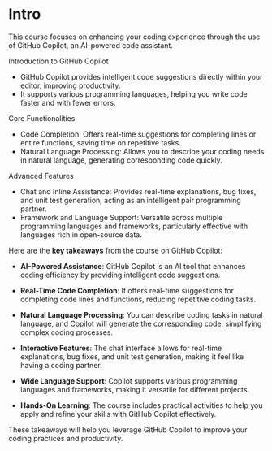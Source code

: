 # Intro

This course focuses on enhancing your coding experience through the use of GitHub Copilot, an AI-powered code assistant.

Introduction to GitHub Copilot
- GitHub Copilot provides intelligent code suggestions directly within your editor, improving productivity.
- It supports various programming languages, helping you write code faster and with fewer errors.

Core Functionalities
- Code Completion: Offers real-time suggestions for completing lines or entire functions, saving time on repetitive tasks.
- Natural Language Processing: Allows you to describe your coding needs in natural language, generating corresponding code quickly.

Advanced Features
- Chat and Inline Assistance: Provides real-time explanations, bug fixes, and unit test generation, acting as an intelligent pair programming partner.
- Framework and Language Support: Versatile across multiple programming languages and frameworks, particularly effective with languages rich in open-source data.

Here are the **key takeaways** from the course on GitHub Copilot:

- **AI-Powered Assistance**: GitHub Copilot is an AI tool that enhances coding efficiency by providing intelligent code suggestions.

- **Real-Time Code Completion**: It offers real-time suggestions for completing code lines and functions, reducing repetitive coding tasks.

- **Natural Language Processing**: You can describe coding tasks in natural language, and Copilot will generate the corresponding code, simplifying complex coding processes.

- **Interactive Features**: The chat interface allows for real-time explanations, bug fixes, and unit test generation, making it feel like having a coding partner.

- **Wide Language Support**: Copilot supports various programming languages and frameworks, making it versatile for different projects.

- **Hands-On Learning**: The course includes practical activities to help you apply and refine your skills with GitHub Copilot effectively. 

These takeaways will help you leverage GitHub Copilot to improve your coding practices and productivity.


